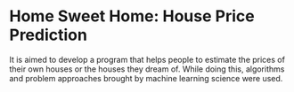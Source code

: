 # Home Sweet Home: House Price Prediction
 It is aimed to develop a program that helps people to estimate the prices of their own houses or the houses they dream of. While doing this, algorithms and problem approaches brought by machine learning science were used.

